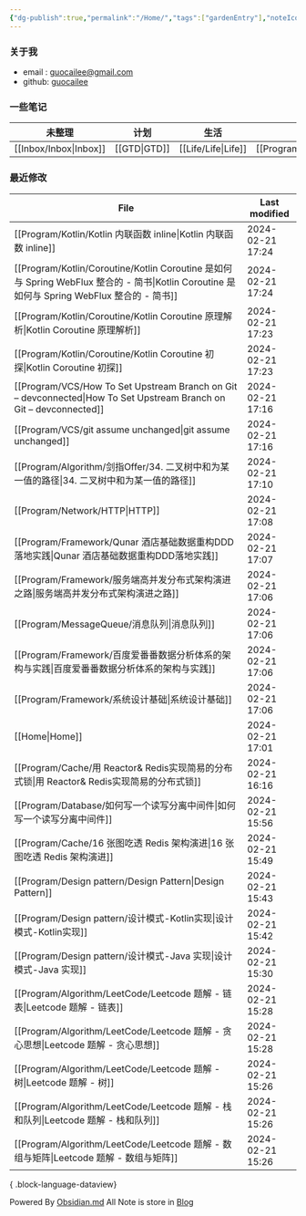 ```yaml
---
{"dg-publish":true,"permalink":"/Home/","tags":["gardenEntry"],"noteIcon":""}
---
```


### 关于我
* email : [guocailee@gmail.com](mailto:guocailee@gmail.com)
* github: [guocailee](https://github.com/guocailee)

### 一些笔记

| 未整理 | 计划 | 生活 | 编程 | 思考 |
| ---- | ---- | ---- | ---- | ---- |
| [[Inbox/Inbox\|Inbox]] | [[GTD\|GTD]] | [[Life/Life\|Life]] | [[Program/Program\|Program]] | [[Thinking/Thinking\|Thinking]] |

### 最近修改

| File                                                                                                                         | Last modified    |
| ---------------------------------------------------------------------------------------------------------------------------- | ---------------- |
| [[Program/Kotlin/Kotlin 内联函数 inline\|Kotlin 内联函数 inline]]                                                                 | 2024-02-21 17:24 |
| [[Program/Kotlin/Coroutine/Kotlin Coroutine 是如何与 Spring WebFlux 整合的 - 简书\|Kotlin Coroutine 是如何与 Spring WebFlux 整合的 - 简书]] | 2024-02-21 17:24 |
| [[Program/Kotlin/Coroutine/Kotlin Coroutine 原理解析\|Kotlin Coroutine 原理解析]]                                                 | 2024-02-21 17:23 |
| [[Program/Kotlin/Coroutine/Kotlin Coroutine 初探\|Kotlin Coroutine 初探]]                                                     | 2024-02-21 17:23 |
| [[Program/VCS/How To Set Upstream Branch on Git – devconnected\|How To Set Upstream Branch on Git – devconnected]]        | 2024-02-21 17:16 |
| [[Program/VCS/git assume unchanged\|git assume unchanged]]                                                                | 2024-02-21 17:16 |
| [[Program/Algorithm/剑指Offer/34. 二叉树中和为某一值的路径\|34. 二叉树中和为某一值的路径]]                                                          | 2024-02-21 17:10 |
| [[Program/Network/HTTP\|HTTP]]                                                                                            | 2024-02-21 17:08 |
| [[Program/Framework/Qunar 酒店基础数据重构DDD落地实践\|Qunar 酒店基础数据重构DDD落地实践]]                                                        | 2024-02-21 17:07 |
| [[Program/Framework/服务端高并发分布式架构演进之路\|服务端高并发分布式架构演进之路]]                                                                    | 2024-02-21 17:06 |
| [[Program/MessageQueue/消息队列\|消息队列]]                                                                                       | 2024-02-21 17:06 |
| [[Program/Framework/百度爱番番数据分析体系的架构与实践\|百度爱番番数据分析体系的架构与实践]]                                                                | 2024-02-21 17:06 |
| [[Program/Framework/系统设计基础\|系统设计基础]]                                                                                      | 2024-02-21 17:06 |
| [[Home\|Home]]                                                                                                            | 2024-02-21 17:01 |
| [[Program/Cache/用 Reactor& Redis实现简易的分布式锁\|用 Reactor& Redis实现简易的分布式锁]]                                                    | 2024-02-21 16:16 |
| [[Program/Database/如何写一个读写分离中间件\|如何写一个读写分离中间件]]                                                                           | 2024-02-21 15:56 |
| [[Program/Cache/16 张图吃透 Redis 架构演进\|16 张图吃透 Redis 架构演进]]                                                                  | 2024-02-21 15:49 |
| [[Program/Design pattern/Design Pattern\|Design Pattern]]                                                                 | 2024-02-21 15:43 |
| [[Program/Design pattern/设计模式-Kotlin实现\|设计模式-Kotlin实现]]                                                                   | 2024-02-21 15:42 |
| [[Program/Design pattern/设计模式-Java 实现\|设计模式-Java 实现]]                                                                     | 2024-02-21 15:30 |
| [[Program/Algorithm/LeetCode/Leetcode 题解 - 链表\|Leetcode 题解 - 链表]]                                                         | 2024-02-21 15:28 |
| [[Program/Algorithm/LeetCode/Leetcode 题解 - 贪心思想\|Leetcode 题解 - 贪心思想]]                                                     | 2024-02-21 15:28 |
| [[Program/Algorithm/LeetCode/Leetcode 题解 - 树\|Leetcode 题解 - 树]]                                                           | 2024-02-21 15:26 |
| [[Program/Algorithm/LeetCode/Leetcode 题解 - 栈和队列\|Leetcode 题解 - 栈和队列]]                                                     | 2024-02-21 15:26 |
| [[Program/Algorithm/LeetCode/Leetcode 题解 - 数组与矩阵\|Leetcode 题解 - 数组与矩阵]]                                                   | 2024-02-21 15:26 |

{ .block-language-dataview}

Powered By [Obsidian.md](https://obsidian.md/)
All Note is store in [Blog](https://github.com/guocailee/blog)